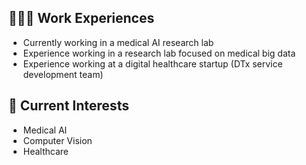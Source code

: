 ## 👩🏻‍💻 Work Experiences
- Currently working in a medical AI research lab  
- Experience working in a research lab focused on medical big data  
- Experience working at a digital healthcare startup (DTx service development team) 

## 💭 Current Interests
- Medical AI
- Computer Vision
- Healthcare

<!--
🏆 Awards
- **대한의료정보학회** – *대한의료정보학회장상* (2020.02)  
- **한국정보과학회** – *최우수상(1위), 한국소프트웨어종합학술대회(KSC2019) 학부생/주니어 논문 경진대회* (2020.02)  
- **정보통신기획평가원(IITP)** – *금상(1위), ICT 멘토링 공모전* (2020.01)
- **대한의료정보학회장상** [*대한의료정보학회*]  
- **최우수상(1위), 한국소프트웨어종합학술대회(KSC) 학부생/주니어 논문 경진대회** [*한국정보과학회*]  
- **금상(1위), ICT 멘토링 공모전** [*정보통신기획평가원(IITP)*]

--!>











